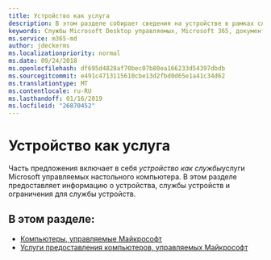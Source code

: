 ```yaml
---
title: Устройство как услуга
description: В этом разделе собирает сведения на устройстве в рамках службы программы Microsoft Desktop управляемых
keywords: Службы Microsoft Desktop управляемых, Microsoft 365, документация
ms.service: m365-md
author: jdeckerms
ms.localizationpriority: normal
ms.date: 09/24/2018
ms.openlocfilehash: df695d4828af70bec07b80ea166233d54397dbdb
ms.sourcegitcommit: e491c4713115610cbe13d2fbd0d65e1a41c34d62
ms.translationtype: MT
ms.contentlocale: ru-RU
ms.lasthandoff: 01/16/2019
ms.locfileid: "26870452"
---
```

# <a name="device-as-a-service"></a>Устройство как услуга
Часть предложения включает в себя *устройство как службы*услуги Microsoft управляемых настольного компьютера. В этом разделе предоставляет информацию о устройства, службы устройств и ограничения для службы устройств.  

## <a name="in-this-section"></a>В этом разделе:

- [Компьютеры, управляемые Майкрософт](device-list.md)
- [Услуги предоставления компьютеров, управляемых Майкрософт](device-services.md)